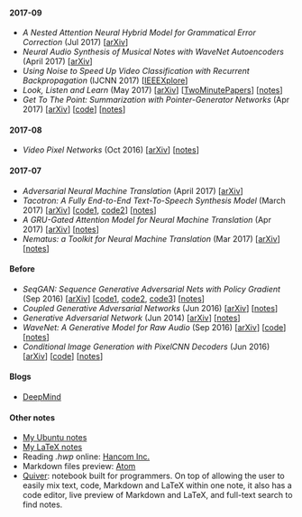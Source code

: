 #### 2017-09
* *A Nested Attention Neural Hybrid Model for Grammatical Error Correction* (Jul 2017) [[arXiv](https://arxiv.org/abs/1707.02026)] 
* *Neural Audio Synthesis of Musical Notes with WaveNet Autoencoders* (April 2017) [[arXiv](https://arxiv.org/abs/1704.01279)]
* *Using Noise to Speed Up Video Classification with Recurrent Backpropagation* (IJCNN 2017) [[IEEEXplore](http://ieeexplore.ieee.org/stamp/stamp.jsp?arnumber=7965843)]
* *Look, Listen and Learn* (May 2017) [[arXiv](https://arxiv.org/abs/1705.08168)] [[TwoMinutePapers](https://www.youtube.com/watch?v=mL3CzZcBJZU)] [[notes](https://github.com/gcunhase/PaperNotes/blob/master/notes/looklistenlearn.md)]
* *Get To The Point: Summarization with Pointer-Generator Networks* (Apr 2017) [[arXiv](https://arxiv.org/abs/1704.04368)] [[code](https://github.com/abisee/pointer-generator)] [[notes](https://github.com/gcunhase/PaperNotes/blob/master/notes/pointergennet.md)]

#### 2017-08
* *Video Pixel Networks* (Oct 2016) [[arXiv](https://arxiv.org/abs/1610.00527)]  [[notes](https://github.com/gcunhase/PaperNotes/blob/master/notes/vpn.md)]

#### 2017-07
* *Adversarial Neural Machine Translation* (April 2017) [[arXiv](https://arxiv.org/abs/1704.06933)]
* *Tacotron: A Fully End-to-End Text-To-Speech Synthesis Model* (March 2017) [[arXiv](https://arxiv.org/abs/1703.10135)] [[code1](https://github.com/Kyubyong/tacotron), [code2](https://github.com/barronalex/Tacotron)] [[notes](https://github.com/gcunhase/PaperNotes/blob/master/notes/tacotron.md)]
* *A GRU-Gated Attention Model for Neural Machine Translation* (Apr 2017) [[arXiv](https://arxiv.org/pdf/1704.08430.pdf)] [[notes](https://github.com/gcunhase/PaperNotes/blob/master/notes/gruatt.md)]
* *Nematus: a Toolkit for Neural Machine Translation* (Mar 2017) [[arXiv](https://arxiv.org/pdf/1703.04357.pdf)] [[notes](https://github.com/gcunhase/PaperNotes/blob/master/notes/nematus.md)]

#### Before
* *SeqGAN: Sequence Generative Adversarial Nets with Policy Gradient* (Sep 2016) [[arXiv](https://arxiv.org/abs/1609.05473)] [[code1](https://github.com/codekansas/seqgan-text-tensorflow), [code2](https://github.com/LantaoYu/SeqGAN), [code3](https://github.com/ofirnachum/sequence_gan)] [[notes](https://github.com/gcunhase/PaperNotes/blob/master/notes/seqgan.md)]
* *Coupled Generative Adversarial Networks* (Jun 2016) [[arXiv](https://arxiv.org/abs/1606.07536)] [[notes](https://github.com/gcunhase/PaperNotes/blob/master/notes/cogan.md)]
* *Generative Adversarial Network* (Jun 2014) [[arXiv](https://arxiv.org/abs/1406.2661)] [[notes](https://github.com/gcunhase/PaperNotes/blob/master/notes/gan.md)]
* *WaveNet: A Generative Model for Raw Audio* (Sep 2016) [[arXiv](https://arxiv.org/abs/1609.03499)] [[code](https://github.com/ibab/tensorflow-wavenet)] [[notes](https://github.com/gcunhase/PaperNotes/blob/master/notes/wavenet.md)]
* *Conditional Image Generation with PixelCNN Decoders* (Jun 2016) [[arXiv](https://arxiv.org/abs/1606.05328)] [[code](https://github.com/anantzoid/Conditional-PixelCNN-decoder)] [[notes](https://github.com/gcunhase/PaperNotes/blob/master/notes/pixelcnn.md)]

#### Blogs
* [DeepMind](https://deepmind.com/blog/)

#### Other notes
* [My Ubuntu notes](https://github.com/gcunhase/PaperNotes/blob/master/notes/myubuntunotes.md)
* [My LaTeX notes](https://github.com/gcunhase/PaperNotes/blob/master/notes/mylatexnotes.md)
* Reading *.hwp* online: [Hancom Inc.](https://www.netffice24.com/)
* Markdown files preview: [Atom](https://atom.io/)
* [Quiver](https://github.com/HappenApps/Quiver/wiki/Getting-Started): notebook built for programmers. On top of allowing the user to easily mix text, code, Markdown and LaTeX within one note, it also has a code editor, live preview of Markdown and LaTeX, and full-text search to find notes.


